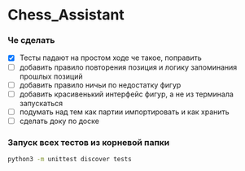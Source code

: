 # Chess_Assistant

### Че сделать 
- [x] Тесты падают на простом ходе че такое, поправить
- [ ] добавить правило повторения позиция и логику запоминания прошлых позиций
- [ ] добавить правило ничьи по недостатку фигур 
- [ ] добавить красивенький интерфейс фигур, а не из терминала запускаться
- [ ] подумать над тем как партии импортировать и как хранить
- [ ] сделать доку по доске

### Запуск всех тестов из корневой папки
```Bash
python3 -m unittest discover tests
